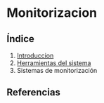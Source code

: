# Monitorizacion

## Índice
1. [Introduccion](introduccion.md)
2. [Herramientas del sistema](herramientas.md)
3. Sistemas de monitorización

## Referencias
